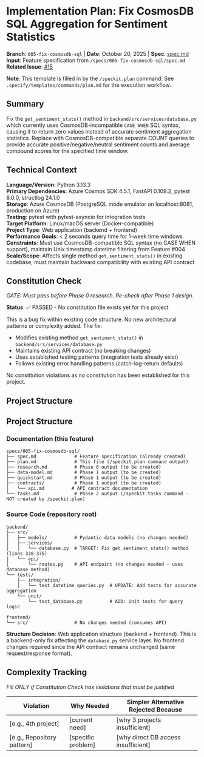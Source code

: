 # Implementation Plan: Fix CosmosDB SQL Aggregation for Sentiment Statistics

**Branch**: `005-fix-cosmosdb-sql` | **Date**: October 20, 2025 | **Spec**: [spec.md](spec.md)
**Input**: Feature specification from `/specs/005-fix-cosmosdb-sql/spec.md`
**Related Issue**: [#15](https://github.com/AndrewMFlick/SentimentAgent/issues/15)

**Note**: This template is filled in by the `/speckit.plan` command. See `.specify/templates/commands/plan.md` for the execution workflow.

## Summary

Fix the `get_sentiment_stats()` method in `backend/src/services/database.py` which currently uses CosmosDB-incompatible `CASE WHEN` SQL syntax, causing it to return zero values instead of accurate sentiment aggregation statistics. Replace with CosmosDB-compatible separate COUNT queries to provide accurate positive/negative/neutral sentiment counts and average compound scores for the specified time window.

## Technical Context

**Language/Version**: Python 3.13.3  
**Primary Dependencies**: Azure Cosmos SDK 4.5.1, FastAPI 0.109.2, pytest 8.0.0, structlog 24.1.0  
**Storage**: Azure CosmosDB (PostgreSQL mode emulator on localhost:8081, production on Azure)  
**Testing**: pytest with pytest-asyncio for integration tests  
**Target Platform**: Linux/macOS server (Docker-compatible)  
**Project Type**: Web application (backend + frontend)  
**Performance Goals**: < 2 seconds query time for 1-week time windows  
**Constraints**: Must use CosmosDB-compatible SQL syntax (no CASE WHEN support), maintain Unix timestamp datetime filtering from Feature #004  
**Scale/Scope**: Affects single method `get_sentiment_stats()` in existing codebase, must maintain backward compatibility with existing API contract

## Constitution Check

*GATE: Must pass before Phase 0 research. Re-check after Phase 1 design.*

**Status**: ✅ PASSED - No constitution file exists yet for this project

This is a bug fix within existing code structure. No new architectural patterns or complexity added. The fix:

- Modifies existing method `get_sentiment_stats()` in `backend/src/services/database.py`
- Maintains existing API contract (no breaking changes)
- Uses established testing patterns (integration tests already exist)
- Follows existing error handling patterns (catch-log-return defaults)

No constitution violations as no constitution has been established for this project.

## Project Structure

## Project Structure

### Documentation (this feature)

```text
specs/005-fix-cosmosdb-sql/
├── spec.md              # Feature specification (already created)
├── plan.md              # This file (/speckit.plan command output)
├── research.md          # Phase 0 output (to be created)
├── data-model.md        # Phase 1 output (to be created)
├── quickstart.md        # Phase 1 output (to be created)
├── contracts/           # Phase 1 output (to be created)
│   └── api.md          # API contract documentation
└── tasks.md             # Phase 2 output (/speckit.tasks command - NOT created by /speckit.plan)
```

### Source Code (repository root)

```text
backend/
├── src/
│   ├── models/          # Pydantic data models (no changes needed)
│   ├── services/
│   │   └── database.py  # TARGET: Fix get_sentiment_stats() method (lines 338-375)
│   └── api/
│       └── routes.py    # API endpoint (no changes needed - uses database method)
└── tests/
    ├── integration/
    │   └── test_datetime_queries.py  # UPDATE: Add tests for accurate aggregation
    └── unit/
        └── test_database.py          # ADD: Unit tests for query logic

frontend/
└── src/                 # No changes needed (consumes API)
```

**Structure Decision**: Web application structure (backend + frontend). This is a backend-only fix affecting the `database.py` service layer. No frontend changes required since the API contract remains unchanged (same request/response format).

## Complexity Tracking

*Fill ONLY if Constitution Check has violations that must be justified*

| Violation | Why Needed | Simpler Alternative Rejected Because |
|-----------|------------|-------------------------------------|
| [e.g., 4th project] | [current need] | [why 3 projects insufficient] |
| [e.g., Repository pattern] | [specific problem] | [why direct DB access insufficient] |
